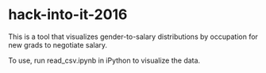 # hack-into-it-2016

This is a tool that visualizes gender-to-salary distributions by occupation for new grads to negotiate salary.

To use, run read_csv.ipynb in iPython to visualize the data.
